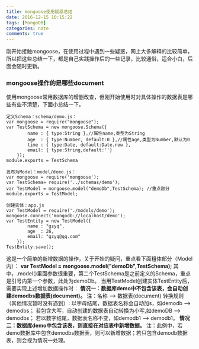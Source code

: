 ```yaml
---
title: mongoose使用疑惑总结
date: 2016-12-15 10:15:22
tags: [MongoDB]
categories: note
comments: true
---
```


刚开始接触mongoose，在使用过程中遇到一些疑惑，网上大多解释的比较简单，所以把这些总结一下，都是自己实践操作后的一些记录，比较通俗，适合小白，后面会随时更新。
<!-- more --> 
### mongoose操作的是哪些document ###
使用mongoose常用数据库的增删改查，但刚开始使用时对具体操作的数据表是哪些有些不清楚，下面小总结一下。

	定义Schema：schema/demo.js：
	var mongoose = require("mongoose");
	var TestSchema = new mongoose.Schema({
		    name : { type:String },//属性name,类型为String
		    age  : { type:Number, default:0 },//属性age,类型为Number,默认为0 
		    time : { type:Date, default:Date.now },
		    email: { type:String,default:''} 
		});
	module.exports = TestSchema

	发布为Model：model/demo.js：
	var mongoose = require('mongoose');
	var TestSchema= require('../schemas/demo');
	var TestModel = mongoose.model("demoDb",TestSchema); //重点部分
	module.exports = TestModel;

	创建实体：app.js
	var TestModel = require('./models/demo');
	mongoose.connect('mongodb://localhost/demo');
	var TestEntity = new TestModel({
	        name : "gzyq",
	        age  : 26,
	        email: "gzyq@qq.com"
		});
	TestEntity.save();

这是一个简单的新增数据的操作，关于开始的疑问，重点看下面粗体部分（Model内）：
**var TestModel = mongoose.model("demoDb",TestSchema);**
其中，.model()里面参数很重要，第二个TestSchema是之前定义的Schema，重点是引号内第一个参数，此处为demoDb。
当用TestModel创建实体TestEntity后，需要实现上述增加数据操作时：
**情况一：数据库demo中不包含该表，会自动创建demodbs数据表(document)。**
注：名称 —> 数据表(document) 转换规则（其他情况暂时没有遇到）:
	以字母结尾，数据表名称会自动加s，如demodb —> demodbs；
	若包含大写，自动创建的数据表自动转换为小写,如demoDB —> demodbs；
	若以数字结尾，数据表名称不变，如demodb1 —> demodb1。
**情况二：数据库demo中包含该表，则直接在对应表中新增数据。**
注：此例中，若demo数据库中包含demodbs数据表，则可以新增数据；若只包含demodb数据表，则会视为情况一处理。

